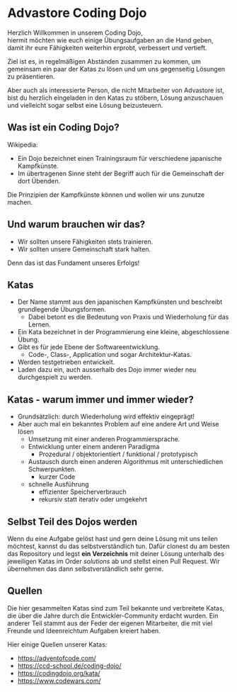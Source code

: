  # Advastore Coding Dojo

Herzlich Willkommen in unserem Coding Dojo,  
hiermit möchten wie euch einige Übungsaufgaben an die Hand geben, damit ihr eure Fähigkeiten weiterhin erprobt, verbessert und vertieft.  

Ziel ist es, in regelmäßigen Abständen zusammen zu kommen, um gemeinsam ein paar der Katas zu lösen und um uns gegenseitig Lösungen zu präsentieren.  

Aber auch als interessierte Person, die nicht Mitarbeiter von Advastore ist, bist du herzlich eingeladen in den Katas zu stöbern, Lösung anzuschauen und vielleicht sogar selbst eine Lösung beizusteuern.  

## Was ist ein Coding Dojo?

Wikipedia:
* Ein Dojo bezeichnet einen Trainingsraum für verschiedene japanische Kampfkünste. 
* Im übertragenen Sinne steht der Begriff auch für die Gemeinschaft der dort Übenden.

Die Prinzipien der Kampfkünste können und wollen wir uns zunutze machen.

## Und warum brauchen wir das?

* Wir sollten unsere Fähigkeiten stets trainieren.
* Wir sollten unsere Gemeinschaft stark halten.

Denn das ist das Fundament unseres Erfolgs!

## Katas

* Der Name stammt aus den japanischen Kampfkünsten und beschreibt grundlegende Übungsformen. 
  * Dabei betont es die Bedeutung von Praxis und Wiederholung für das Lernen.
* Ein Kata bezeichnet in der Programmierung eine kleine, abgeschlossene Übung.
* Gibt es für jede Ebene der Softwareentwicklung.
  * Code-, Class-, Application und sogar Architektur-Katas.
* Werden testgetrieben entwickelt.
* Laden dazu ein, auch ausserhalb des Dojo immer wieder neu durchgespielt zu werden.

## Katas - warum immer und immer wieder?

* Grundsätzlich: durch Wiederholung wird effektiv eingeprägt!
* Aber auch mal ein bekanntes Problem auf eine andere Art und Weise lösen
  * Umsetzung mit einer anderen Programmiersprache.
  * Entwicklung unter einem anderen Paradigma
    * Prozedural / objektorientiert / funktional / prototypisch
  * Austausch durch einen anderen Algorithmus mit unterschiedlichen Schwerpunkten.
      * kurzer Code
  * schnelle Ausführung
    * effizienter Speicherverbrauch
    * rekursiv statt iterativ oder umgekehrt

## Selbst Teil des Dojos werden

Wenn du eine Aufgabe gelöst hast und gern deine Lösung mit uns teilen möchtest, kannst du das selbstverständlich tun. Dafür clonest du am besten das Repository und legst **ein Verzeichnis** mit deiner Lösung unterhalb des jeweiligen Katas im Order _solutions_ ab und stellst einen Pull Request. Wir übernehmen das dann selbstverständlich sehr gerne.

## Quellen

Die hier gesammelten Katas sind zum Teil bekannte und verbreitete Katas, die über die Jahre durch die Entwickler-Community erdacht wurden. Ein anderer Teil stammt aus der Feder der eigenen Mitarbeiter, die mit viel Freunde und Ideenreichtum Aufgaben kreiert haben. 


Hier einige Quellen unserer Katas:  

* https://adventofcode.com/
* https://ccd-school.de/coding-dojo/
* https://codingdojo.org/kata/  
* https://www.codewars.com/
